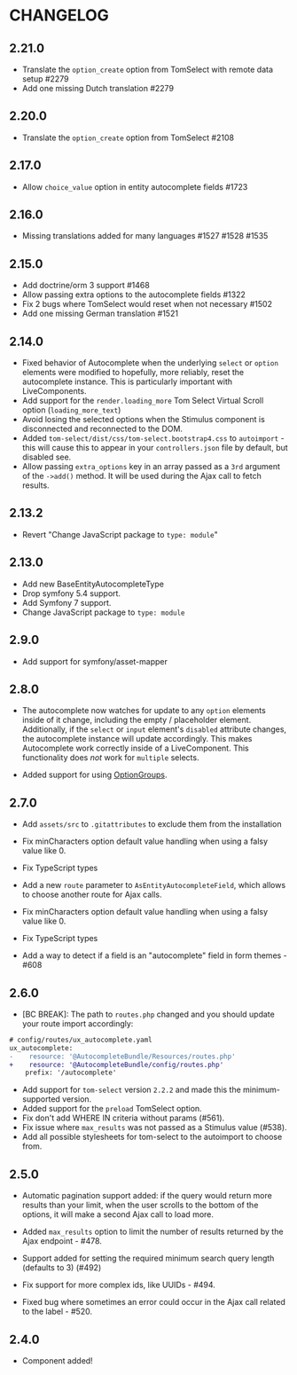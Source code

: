 # CHANGELOG

## 2.21.0

-   Translate the `option_create` option from TomSelect with remote data setup #2279
-   Add one missing Dutch translation #2279

## 2.20.0

-   Translate the `option_create` option from TomSelect #2108

## 2.17.0

-   Allow `choice_value` option in entity autocomplete fields #1723

## 2.16.0

-   Missing translations added for many languages #1527 #1528 #1535

## 2.15.0

-   Add doctrine/orm 3 support #1468
-   Allow passing extra options to the autocomplete fields #1322
-   Fix 2 bugs where TomSelect would reset when not necessary #1502
-   Add one missing German translation #1521

## 2.14.0

-   Fixed behavior of Autocomplete when the underlying `select` or `option`
    elements were modified to hopefully, more reliably, reset the autocomplete
    instance. This is particularly important with LiveComponents.
-   Add support for the `render.loading_more` Tom Select Virtual Scroll option (`loading_more_text`)
-   Avoid losing the selected options when the Stimulus component is disconnected
    and reconnected to the DOM.
-   Added `tom-select/dist/css/tom-select.bootstrap4.css` to `autoimport` - this
    will cause this to appear in your `controllers.json` file by default, but disabled
    see.
-   Allow passing `extra_options` key in an array passed as a `3rd` argument of the `->add()` method.
    It will be used during the Ajax call to fetch results.

## 2.13.2

-   Revert "Change JavaScript package to `type: module`"

## 2.13.0

-   Add new BaseEntityAutocompleteType
-   Drop symfony 5.4 support.
-   Add Symfony 7 support.
-   Change JavaScript package to `type: module`

## 2.9.0

-   Add support for symfony/asset-mapper

## 2.8.0

-   The autocomplete now watches for update to any `option` elements inside of
    it change, including the empty / placeholder element. Additionally, if the
    `select` or `input` element's `disabled` attribute changes, the autocomplete
    instance will update accordingly. This makes Autocomplete work correctly inside
    of a LiveComponent. This functionality does _not_ work for `multiple` selects.

-   Added support for using [OptionGroups](https://tom-select.js.org/examples/optgroups/).

## 2.7.0

-   Add `assets/src` to `.gitattributes` to exclude them from the installation

-   Fix minCharacters option default value handling when using a falsy value like 0.

-   Fix TypeScript types

-   Add a new `route` parameter to `AsEntityAutocompleteField`, which allows to choose another route for Ajax calls.

-   Fix minCharacters option default value handling when using a falsy value like 0.

-   Fix TypeScript types

-   Add a way to detect if a field is an "autocomplete" field in form themes - #608

## 2.6.0

-   [BC BREAK]: The path to `routes.php` changed and you should update your
    route import accordingly:

```diff
# config/routes/ux_autocomplete.yaml
ux_autocomplete:
-    resource: '@AutocompleteBundle/Resources/routes.php'
+    resource: '@AutocompleteBundle/config/routes.php'
    prefix: '/autocomplete'
```

-   Add support for `tom-select` version `2.2.2` and made this the minimum-supported
    version.
-   Added support for the `preload` TomSelect option.
-   Fix don't add WHERE IN criteria without params (#561).
-   Fix issue where `max_results` was not passed as a Stimulus value (#538).
-   Add all possible stylesheets for tom-select to the autoimport to choose from.

## 2.5.0

-   Automatic pagination support added: if the query would return more results
    than your limit, when the user scrolls to the bottom of the options, it will
    make a second Ajax call to load more.

-   Added `max_results` option to limit the number of results returned by the
    Ajax endpoint - #478.

-   Support added for setting the required minimum search query length (defaults to 3) (#492)

-   Fix support for more complex ids, like UUIDs - #494.

-   Fixed bug where sometimes an error could occur in the Ajax call related to
    the label - #520.

## 2.4.0

-   Component added!
